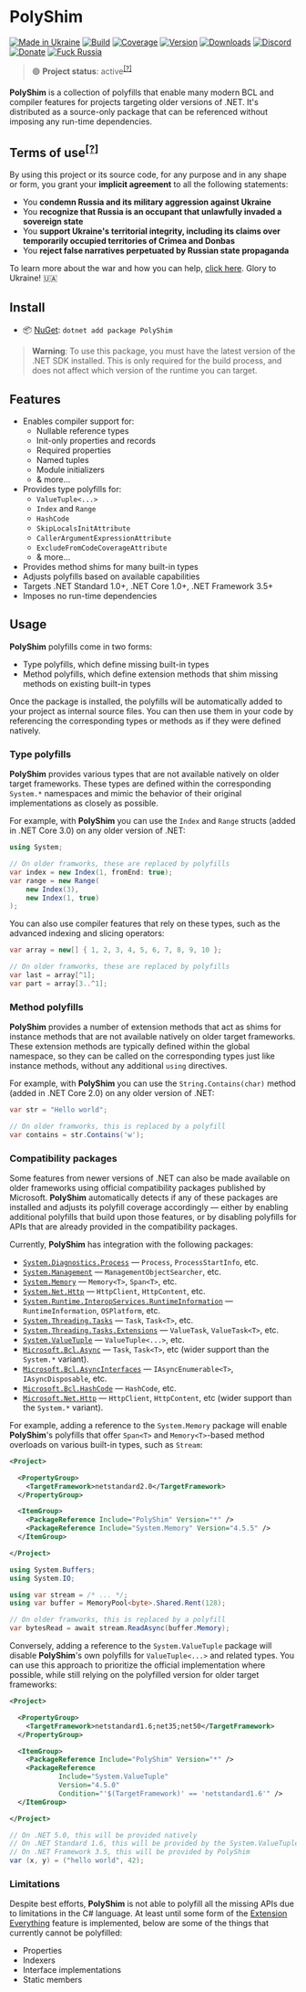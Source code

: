 # PolyShim

[![Made in Ukraine](https://img.shields.io/badge/made_in-ukraine-ffd700.svg?labelColor=0057b7)](https://tyrrrz.me/ukraine)
[![Build](https://img.shields.io/github/actions/workflow/status/Tyrrrz/PolyShim/main.yml?branch=master)](https://github.com/Tyrrrz/PolyShim/actions)
[![Coverage](https://img.shields.io/codecov/c/github/Tyrrrz/PolyShim/master)](https://codecov.io/gh/Tyrrrz/PolyShim)
[![Version](https://img.shields.io/nuget/v/PolyShim.svg)](https://nuget.org/packages/PolyShim)
[![Downloads](https://img.shields.io/nuget/dt/PolyShim.svg)](https://nuget.org/packages/PolyShim)
[![Discord](https://img.shields.io/discord/869237470565392384?label=discord)](https://discord.gg/2SUWKFnHSm)
[![Donate](https://img.shields.io/badge/donate-$$$-8a2be2.svg)](https://tyrrrz.me/donate)
[![Fuck Russia](https://img.shields.io/badge/fuck-russia-e4181c.svg?labelColor=000000)](https://twitter.com/tyrrrz/status/1495972128977571848)

> 🟢 **Project status**: active<sup>[[?]](https://github.com/Tyrrrz/.github/blob/master/docs/project-status.md)</sup>

**PolyShim** is a collection of polyfills that enable many modern BCL and compiler features for projects targeting older versions of .NET.
It's distributed as a source-only package that can be referenced without imposing any run-time dependencies.

## Terms of use<sup>[[?]](https://github.com/Tyrrrz/.github/blob/master/docs/why-so-political.md)</sup>

By using this project or its source code, for any purpose and in any shape or form, you grant your **implicit agreement** to all the following statements:

- You **condemn Russia and its military aggression against Ukraine**
- You **recognize that Russia is an occupant that unlawfully invaded a sovereign state**
- You **support Ukraine's territorial integrity, including its claims over temporarily occupied territories of Crimea and Donbas**
- You **reject false narratives perpetuated by Russian state propaganda**

To learn more about the war and how you can help, [click here](https://tyrrrz.me/ukraine). Glory to Ukraine! 🇺🇦

## Install

- 📦 [NuGet](https://nuget.org/packages/PolyShim): `dotnet add package PolyShim`

> **Warning**:
> To use this package, you must have the latest version of the .NET SDK installed.
> This is only required for the build process, and does not affect which version of the runtime you can target.

## Features

- Enables compiler support for:
  - Nullable reference types
  - Init-only properties and records
  - Required properties
  - Named tuples
  - Module initializers
  - & more...
- Provides type polyfills for:
  - `ValueTuple<...>`
  - `Index` and `Range`
  - `HashCode`
  - `SkipLocalsInitAttribute`
  - `CallerArgumentExpressionAttribute`
  - `ExcludeFromCodeCoverageAttribute`
  - & more...
- Provides method shims for many built-in types
- Adjusts polyfills based on available capabilities
- Targets .NET Standard 1.0+, .NET Core 1.0+, .NET Framework 3.5+
- Imposes no run-time dependencies

## Usage

**PolyShim** polyfills come in two forms:
- Type polyfills, which define missing built-in types
- Method polyfills, which define extension methods that shim missing methods on existing built-in types

Once the package is installed, the polyfills will be automatically added to your project as internal source files.
You can then use them in your code by referencing the corresponding types or methods as if they were defined natively.

### Type polyfills

**PolyShim** provides various types that are not available natively on older target frameworks.
These types are defined within the corresponding `System.*` namespaces and mimic the behavior of their original implementations as closely as possible.

For example, with **PolyShim** you can use the `Index` and `Range` structs (added in .NET Core 3.0) on any older version of .NET:

```csharp
using System;

// On older framworks, these are replaced by polyfills
var index = new Index(1, fromEnd: true);
var range = new Range(
    new Index(3),
    new Index(1, true)
);
```

You can also use compiler features that rely on these types, such as the advanced indexing and slicing operators:

```csharp
var array = new[] { 1, 2, 3, 4, 5, 6, 7, 8, 9, 10 };

// On older framworks, these are replaced by polyfills
var last = array[^1];
var part = array[3..^1];
```

### Method polyfills

**PolyShim** provides a number of extension methods that act as shims for instance methods that are not available natively on older target frameworks.
These extension methods are typically defined within the global namespace, so they can be called on the corresponding types just like instance methods, without any additional `using` directives.

For example, with **PolyShim** you can use the `String.Contains(char)` method (added in .NET Core 2.0) on any older version of .NET:

```csharp
var str = "Hello world";

// On older framworks, this is replaced by a polyfill
var contains = str.Contains('w');
```

### Compatibility packages

Some features from newer versions of .NET can also be made available on older frameworks using official compatibility packages published by Microsoft.
**PolyShim** automatically detects if any of these packages are installed and adjusts its polyfill coverage accordingly — either by enabling additional polyfills that build upon those features, or by disabling polyfills for APIs that are already provided in the compatibility packages. 

Currently, **PolyShim** has integration with the following packages:
- [`System.Diagnostics.Process`](https://nuget.org/packages/System.Diagnostics.Process) — `Process`, `ProcessStartInfo`, etc.
- [`System.Management`](https://nuget.org/packages/System.Management) — `ManagementObjectSearcher`, etc.
- [`System.Memory`](https://nuget.org/packages/System.Memory) — `Memory<T>`, `Span<T>`, etc.
- [`System.Net.Http`](https://nuget.org/packages/System.Net.Http) — `HttpClient`, `HttpContent`, etc.
- [`System.Runtime.InteropServices.RuntimeInformation`](https://nuget.org/packages/System.Runtime.InteropServices.RuntimeInformation) — `RuntimeInformation`, `OSPlatform`, etc.
- [`System.Threading.Tasks`](https://nuget.org/packages/System.Threading.Tasks) — `Task`, `Task<T>`, etc.
- [`System.Threading.Tasks.Extensions`](https://nuget.org/packages/System.Threading.Tasks.Extensions) — `ValueTask`, `ValueTask<T>`, etc.
- [`System.ValueTuple`](https://nuget.org/packages/System.ValueTuple) — `ValueTuple<...>`, etc.
- [`Microsoft.Bcl.Async`](https://nuget.org/packages/Microsoft.Bcl.Async) — `Task`, `Task<T>`, etc (wider support than the `System.*` variant).
- [`Microsoft.Bcl.AsyncInterfaces`](https://nuget.org/packages/Microsoft.Bcl.AsyncInterfaces) — `IAsyncEnumerable<T>`, `IAsyncDisposable`, etc.
- [`Microsoft.Bcl.HashCode`](https://nuget.org/packages/Microsoft.Bcl.HashCode) — `HashCode`, etc.
- [`Microsoft.Net.Http`](https://nuget.org/packages/Microsoft.Net.Http) — `HttpClient`, `HttpContent`, etc (wider support than the `System.*` variant).

For example, adding a reference to the `System.Memory` package will enable **PolyShim**'s polyfills that offer `Span<T>` and `Memory<T>`-based method overloads on various built-in types, such as `Stream`:

```xml
<Project>

  <PropertyGroup>
    <TargetFramework>netstandard2.0</TargetFramework>
  </PropertyGroup>

  <ItemGroup>
    <PackageReference Include="PolyShim" Version="*" />
    <PackageReference Include="System.Memory" Version="4.5.5" />
  </ItemGroup>

</Project>
```

```csharp
using System.Buffers;
using System.IO;

using var stream = /* ... */;
using var buffer = MemoryPool<byte>.Shared.Rent(128);

// On older framworks, this is replaced by a polyfill
var bytesRead = await stream.ReadAsync(buffer.Memory);
```

Conversely, adding a reference to the `System.ValueTuple` package will disable **PolyShim**'s own polyfills for `ValueTuple<...>` and related types.
You can use this approach to prioritize the official implementation where possible, while still relying on the polyfilled version for older target frameworks:

```xml
<Project>

  <PropertyGroup>
    <TargetFramework>netstandard1.6;net35;net50</TargetFramework>
  </PropertyGroup>

  <ItemGroup>
    <PackageReference Include="PolyShim" Version="*" />
    <PackageReference
            Include="System.ValueTuple"
            Version="4.5.0"
            Condition="'$(TargetFramework)' == 'netstandard1.6'" />
  </ItemGroup>

</Project>
```

```csharp
// On .NET 5.0, this will be provided natively
// On .NET Standard 1.6, this will be provided by the System.ValueTuple package
// On .NET Framework 3.5, this will be provided by PolyShim
var (x, y) = ("hello world", 42);
```

### Limitations

Despite best efforts, **PolyShim** is not able to polyfill all the missing APIs due to limitations in the C# language.
At least until some form of the [Extension Everything](https://github.com/dotnet/csharplang/discussions/5498) feature is implemented, below are some of the things that currently cannot be polyfilled:
- Properties
- Indexers
- Interface implementations
- Static members